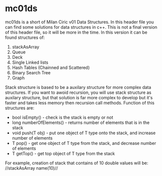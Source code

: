 # mc01ds

mc01ds is a short of Milan Ciric v01 Data Structures. In this header file you can find some solutions for data structures in c++. 
This is not a final version of this header file, so it will be more in the time. In this version it can be found structures of:
1. stackAsArray
2. Queue
3. Deck
4. Single Linked lists
5. Hash Tables (Chainned and Scattered)
6. Binary Search Tree
7. Graph

Stack structure is based to be a auxilary structure for more complex data structures. If you want to awoid recursion, you will
use stack structure as auxilary structure, but that solution is far more complex to develop but it's faster and takes less memory
then recursion call methods. Function of this structures are:

- bool isEmpty()            - check is the stack is empty or not
- long numberOfElements()   - returns number of elements that is in the stack
- void push(T obj)          - put one object of T type onto the stack, and increase number of elements
- T pop()                   - get one object of T type from the stack, and decrease number of elements
- T getTop()                - get top object of T type from the stack

For example, creation of stack that contains of 10 double values will be:   //stackAsArray <double> name(10)//
